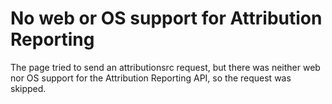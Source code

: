 # No web or OS support for Attribution Reporting

The page tried to send an attributionsrc request, but there was neither web nor
OS support for the Attribution Reporting API, so the request was skipped.
